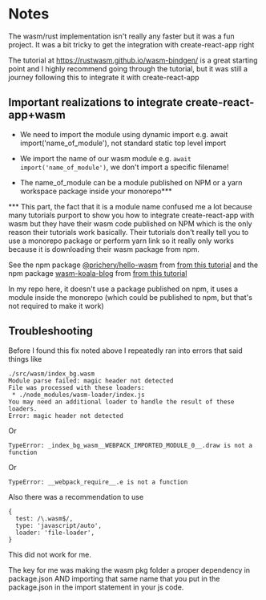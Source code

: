 # Notes

The wasm/rust implementation isn't really any faster but it was a fun project.
It was a bit tricky to get the integration with create-react-app right

The tutorial at https://rustwasm.github.io/wasm-bindgen/ is a great starting
point and I highly recommend going through the tutorial, but it was still a
journey following this to integrate it with create-react-app

## Important realizations to integrate create-react-app+wasm

- We need to import the module using dynamic import e.g. await import('name_of_module'), not standard static top level import

- We import the name of our wasm module e.g. `await import('name_of_module')`, we don't import a specific filename!

- The name_of_module can be a module published on NPM or a yarn workspace package inside your monorepo\*\*\*

\*\*\* This part, the fact that it is a module name confused me a lot because
many tutorials purport to show you how to integrate create-react-app with wasm
but they have their wasm code published on NPM which is the only reason their
tutorials work basically. Their tutorials don't really tell you to use a monorepo package or perform yarn link so it really only works because it is downloading their wasm package from npm.


See the npm package [@prichery/hello-wasm](https://www.npmjs.com/package/@prichey/hello-wasm) from
[from this tutorial](https://prestonrichey.com/blog/react-rust-wasm/) and
the npm package [wasm-koala-blog](https://www.npmjs.com/package/wasm-koala-blog) from
[from this tutorial](https://koala42.com/using-webassembly-in-your-reactjs-app/)

In my repo here, it doesn't use a package published on npm, it uses a module inside the monorepo (which could be published to npm, but that's not required to make it work)

## Troubleshooting

Before I found this fix noted above I repeatedly ran into errors that said
things like

```
./src/wasm/index_bg.wasm
Module parse failed: magic header not detected
File was processed with these loaders:
 * ./node_modules/wasm-loader/index.js
You may need an additional loader to handle the result of these loaders.
Error: magic header not detected
```

Or

```
TypeError: _index_bg_wasm__WEBPACK_IMPORTED_MODULE_0__.draw is not a function
```

Or

```
TypeError: __webpack_require__.e is not a function
```

Also there was a recommendation to use

```
{
  test: /\.wasm$/,
  type: 'javascript/auto',
  loader: 'file-loader',
}
```

This did not work for me.

The key for me was making the wasm pkg folder a proper dependency in
package.json AND importing that same name that you put in the package.json in
the import statement in your js code.
